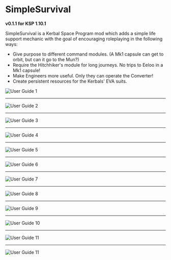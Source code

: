 # SimpleSurvival
**v0.1.1 for KSP 1.10.1**

SimpleSurvival is a Kerbal Space Program mod which adds a simple life support mechanic with the goal of encouraging roleplaying in the following ways:

- Give purpose to different command modules. (A Mk1 capsule can get to orbit, but can it go to the Mun?)
- Require the Hitchhiker's module for long journeys. No trips to Eeloo in a Mk1 capsule!
- Make Engineers more useful. Only they can operate the Converter!
- Create persistent resources for the Kerbals' EVA suits.

![User Guide 1](/docs/img/Slide1.PNG)

----------------------

![User Guide 2](/docs/img/Slide2.PNG)

----------------------

![User Guide 3](/docs/img/Slide3.PNG)

----------------------

![User Guide 4](/docs/img/Slide4.PNG)

----------------------

![User Guide 5](/docs/img/Slide5.PNG)

----------------------

![User Guide 6](/docs/img/Slide6.PNG)

----------------------

![User Guide 7](/docs/img/Slide7.PNG)

----------------------

![User Guide 8](/docs/img/Slide8.PNG)

----------------------

![User Guide 9](/docs/img/Slide9.PNG)

----------------------

![User Guide 10](/docs/img/Slide10.PNG)

----------------------

![User Guide 11](/docs/img/Slide11.PNG)

----------------------

![User Guide 11](/docs/img/Slide12.PNG)
